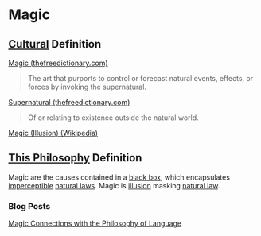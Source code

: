 # Magic

## [Cultural](./culture.md) Definition

<a href="http://www.thefreedictionary.com/magic" target="_blank">Magic (thefreedictionary.com)</a>

> The art that purports to control or forecast natural events, effects, or forces by invoking the supernatural.

<a href="http://www.thefreedictionary.com/supernatural" target="_blank">Supernatural (thefreedictionary.com)</a>

> Of or relating to existence outside the natural world.

<a href="http://en.wikipedia.org/wiki/Magic_(illusion)" target="_blank">Magic (Illusion) (Wikipedia)</a>

## [This Philosophy](./this-philosophy.md) Definition

Magic are the causes contained in a [black box](./magic.md), which encapsulates [imperceptible](./perspective.md) [natural laws](./natural-law.md). Magic is [illusion](./illusion.md) masking [natural law](./natural-law.md).

### Blog Posts

<a href="http://www.briantakita.com/posts/magic-connections-with-the-philosophy-of-language/" target="_blank">Magic Connections with the Philosophy of Language</a>
